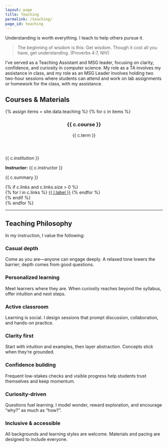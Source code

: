```yaml
---
layout: page
title: Teaching
permalink: /teaching/
page_id: teaching
---
```


<div class="teaching-intro">
  <p class="lede">Understanding is worth everything. I teach to help others pursue it.</p>
  <blockquote class="verse">
    The beginning of wisdom is this: Get wisdom. Though it cost all you have, get understanding.
    <span class="cite">(Proverbs 4:7, NIV)</span>
  </blockquote>
  <p class="blurb">
    I’ve served as a Teaching Assistant and MSG leader, focusing on clarity, confidence, and curiosity in computer science. My role as a TA involves my assistance in class, and my role as an MSG Leader involves holding two two-hour sessions where students can attend and work on lab assignments or homework for the class, with my assistance. 
  </p>
</div>

## Courses & Materials

<div class="course-grid">
{% assign items = site.data.teaching %}
{% for c in items %}
  <article class="course-card">
    <header class="course-head">
      <h3 class="course-title">{{ c.course }}</h3>
      <span class="badge{% if c.status == 'active' %} status-active{% endif %}">{{ c.term }}</span>
    </header>
    <p class="course-meta">{{ c.institution }}</p>
    <p class="course-meta"><strong>Instructor:</strong> {{ c.instructor }}</p>
    <p class="course-summary">{{ c.summary }}</p>
    {% if c.links and c.links.size > 0 %}
      <div class="course-links">
        {% for l in c.links %}
          <a class="btn btn-outline" href="{{ l.url }}">{{ l.label }}</a>
        {% endfor %}
      </div>
    {% endif %}
  </article>
{% endfor %}
</div>

---

## Teaching Philosophy

In my instruction, I value the following:

<div class="philosophy-grid">

  <article class="philosophy-card">
    <h3>Casual depth</h3>
    <p>Come as you are—anyone can engage deeply. A relaxed tone lowers the barrier; depth comes from good questions.</p>
  </article>

  <article class="philosophy-card">
    <h3>Personalized learning</h3>
    <p>Meet learners where they are. When curiosity reaches beyond the syllabus, offer intuition and next steps.</p>
  </article>

  <article class="philosophy-card">
    <h3>Active classroom</h3>
    <p>Learning is social. I design sessions that prompt discussion, collaboration, and hands-on practice.</p>
  </article>

  <article class="philosophy-card">
    <h3>Clarity first</h3>
    <p>Start with intuition and examples, then layer abstraction. Concepts stick when they’re grounded.</p>
  </article>

  <article class="philosophy-card">
    <h3>Confidence building</h3>
    <p>Frequent low-stakes checks and visible progress help students trust themselves and keep momentum.</p>
  </article>

  <article class="philosophy-card">
    <h3>Curiosity-driven</h3>
    <p>Questions fuel learning. I model wonder, reward exploration, and encourage “why?” as much as “how?”.</p>
  </article>

  <article class="philosophy-card">
    <h3>Inclusive & accessible</h3>
    <p>All backgrounds and learning styles are welcome. Materials and pacing are designed to include everyone.</p>
  </article>

</div>